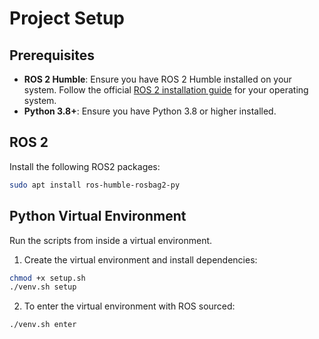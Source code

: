 # Project Setup

## Prerequisites

- **ROS 2 Humble**: Ensure you have ROS 2 Humble installed on your system. Follow the official [ROS 2 installation guide](https://docs.ros.org/en/humble/Installation.html) for your operating system.
- **Python 3.8+**: Ensure you have Python 3.8 or higher installed.

## ROS 2

Install the following ROS2 packages:

```sh
sudo apt install ros-humble-rosbag2-py
```

## Python Virtual Environment

Run the scripts from inside a virtual environment.

1. Create the virtual environment and install dependencies:

```sh
chmod +x setup.sh
./venv.sh setup
```

2. To enter the virtual environment with ROS sourced:

```sh
./venv.sh enter
```